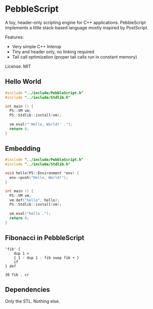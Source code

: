PebbleScript
============

A toy, header-only scripting engine for C++ applications. PebbleScript implements a little stack-based language mostly inspired by PostScript.

Features:
  - Very simple C++ Interop
  - Tiny and header only, no linking required
  - Tail call optimization (proper tail calls run in constant memory)

License:
  MIT
  

Hello World
-----------

```  C++
#include "../include/PebbleScript.h"
#include "../include/Stdlib.h"

int main () {
  PS::VM vm;
  PS::Stdlib::install(vm);
  
  vm.eval("'Hello, World!' .");
  return 0;
}
```

Embedding
---------

```  C++
#include "../include/PebbleScript.h"
#include "../include/Stdlib.h"

void hello(PS::Environment *env) {
  env->push("Hello, World!");
}

int main () {
  PS::VM vm;
  vm.def("hello", hello);
  PS::Stdlib::install(vm);
  
  vm.eval("hello .");
  return 0;
}
```


Fibonacci in PebbleScript
-------------------------

```
'fib' {
    dup 1 > 
    { 1 - dup 1 - fib swap fib + }
    if
} def

30 fib . cr
```  


Dependencies
------------

Only the STL. Nothing else.
